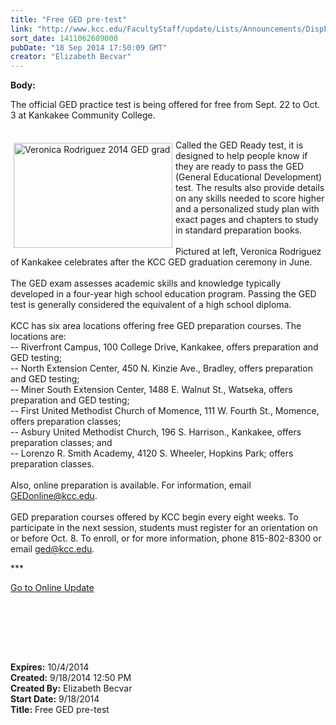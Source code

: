 ```yaml
---
title: "Free GED pre-test"
link: "http://www.kcc.edu/FacultyStaff/update/Lists/Announcements/DispForm.aspx?ID=1633"
sort_date: 1411062609000
pubDate: "18 Sep 2014 17:50:09 GMT"
creator: "Elizabeth Becvar"
---
```


<div><b>Body:</b> <div class="ExternalClassD6B55FF126834BE0A4D43014F88D35B2"><p>​The official GED practice test is being offered for free from Sept. 22 to Oct. 3 at Kankakee Community College.</p>
<p><br /><img width="358" height="238" alt="Veronica Rodriguez 2014 GED grad" src="/FacultyStaff/update/PublishingImages/Veronica_Rodriguez_update.jpg" style="height:168px;vertical-align:auto;float:left;margin:5px;width:254px" />Called the GED Ready test, it is designed to help people know if they are ready to pass the GED (General Educational Development) test. The results also provide details on any skills needed to score higher and a personalized study plan with exact pages and chapters to study in standard preparation books. <br /><br />Pictured at left, Veronica Rodriguez of Kankakee celebrates after the KCC GED graduation ceremony in June.<br /><br />The GED exam assesses academic skills and knowledge typically developed in a four-year high school education program. Passing the GED test is generally considered the equivalent of a high school diploma.<br /><br />KCC has six area locations offering free GED preparation courses. The locations are:  <br />-- Riverfront Campus, 100 College Drive, Kankakee, offers preparation and GED testing;<br />-- North Extension Center, 450 N. Kinzie Ave., Bradley, offers preparation and GED testing;<br />-- Miner South Extension Center, 1488 E. Walnut St., Watseka, offers preparation and GED testing;<br />-- First United Methodist Church of Momence, 111 W. Fourth St., Momence, offers preparation classes; <br />-- Asbury United Methodist Church, 196 S. Harrison., Kankakee, offers preparation classes; and<br />-- Lorenzo R. Smith Academy, 4120 S. Wheeler, Hopkins Park; offers preparation classes.<br /><br />Also, online preparation is available. For information, email <a href="mailto:GEDonline@kcc.edu">GEDonline@kcc.edu</a>.<br /><br />GED preparation courses offered by KCC begin every eight weeks. To participate in the next session, students must register for an orientation on or before Oct. 8. To enroll, or for more information, phone 815-802-8300 or email <a href="mailto:ged@kcc.edu">ged@kcc.edu</a>.</p>
<p>***</p>
<p><a href="/FacultyStaff/update/Pages/dailyupdate.aspx">Go to Online Update</a></p>
<p><br /> </p>
<p><br /> </p></div></div>
<div><b>Expires:</b> 10/4/2014</div>
<div><b>Created:</b> 9/18/2014 12:50 PM</div>
<div><b>Created By:</b> Elizabeth Becvar</div>
<div><b>Start Date:</b> 9/18/2014</div>
<div><b>Title:</b> Free GED pre-test</div>
